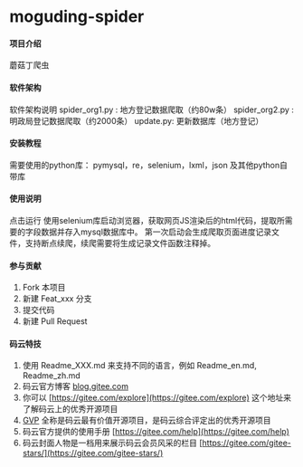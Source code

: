 ﻿# moguding-spider

#### 项目介绍
蘑菇丁爬虫

#### 软件架构
软件架构说明
spider_org1.py : 地方登记数据爬取（约80w条）
spider_org2.py : 明政局登记数据爬取（约2000条）
update.py:          更新数据库（地方登记）

#### 安装教程

需要使用的python库：
pymysql，re，selenium，lxml，json
及其他python自带库


#### 使用说明

点击运行
使用selenium库启动浏览器，获取网页JS渲染后的html代码，提取所需要的字段数据并存入mysql数据库中。
第一次启动会生成爬取页面进度记录文件，支持断点续爬，续爬需要将生成记录文件函数注释掉。
#### 参与贡献

1. Fork 本项目
2. 新建 Feat_xxx 分支
3. 提交代码
4. 新建 Pull Request


#### 码云特技

1. 使用 Readme\_XXX.md 来支持不同的语言，例如 Readme\_en.md, Readme\_zh.md
2. 码云官方博客 [blog.gitee.com](https://blog.gitee.com)
3. 你可以 [https://gitee.com/explore](https://gitee.com/explore) 这个地址来了解码云上的优秀开源项目
4. [GVP](https://gitee.com/gvp) 全称是码云最有价值开源项目，是码云综合评定出的优秀开源项目
5. 码云官方提供的使用手册 [https://gitee.com/help](https://gitee.com/help)
6. 码云封面人物是一档用来展示码云会员风采的栏目 [https://gitee.com/gitee-stars/](https://gitee.com/gitee-stars/)